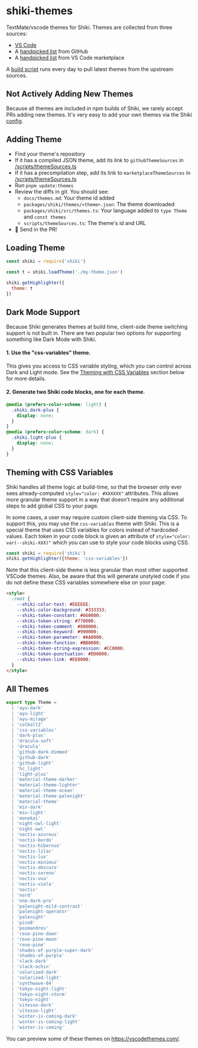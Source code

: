 # shiki-themes

TextMate/vscode themes for Shiki. Themes are collected from three sources:

- [VS Code](https://github.com/microsoft/vscode)
- A [handpicked list](/scripts/themeSources.ts) from GitHub
- A [handpicked list](/scripts/themeSources.ts) from VS Code marketplace

A [build script](/scripts/pullThemes.sh) runs every day to pull latest themes from the upstream sources.


## Not Actively Adding New Themes

Because all themes are included in npm builds of Shiki, we rarely accept PRs adding new themes. It's very easy to add your own themes via the Shiki [config](https://github.com/shikijs/shiki/blob/main/packages/shiki/src/types.ts#L6).

## Adding Theme

- Find your theme's repository
- If it has a compiled JSON theme, add its link to `githubThemeSources` in [/scripts/themeSources.ts](/scripts/themeSources.ts)
- If it has a precompilation step, add its link to `marketplaceThemeSources` in [/scripts/themeSources.ts](/scripts/themeSources.ts)
- Run `pnpm update:themes`
- Review the diffs in git. You should see:
  - `docs/themes.md`: Your theme id added
  - `packages/shiki/themes/<theme>.json`: The theme downloaded
  - `packages/shiki/src/themes.ts`: Your language added to `type Theme` and `const themes`
  - `scripts/themeSources.ts`: The theme's id and URL
- 🚀 Send in the PR!

## Loading Theme

```js
const shiki = require('shiki')

const t = shiki.loadTheme('./my-theme.json')

shiki.getHighlighter({
  theme: t
})
```
## Dark Mode Support

Because Shiki generates themes at build time, client-side theme switching support is not built in. There are two popular two options for supporting something like Dark Mode with Shiki.

#### 1. Use the "css-variables" theme.

This gives you access to CSS variable styling, which you can control across Dark and Light mode. See the [Theming with CSS Variables](#theming-with-css-variables) section below for more details.
#### 2. Generate two Shiki code blocks, one for each theme.

```css
@media (prefers-color-scheme: light) {
  .shiki.dark-plus {
    display: none;
  }
}
@media (prefers-color-scheme: dark) {
  .shiki.light-plus {
    display: none;
  }
}
```

## Theming with CSS Variables

Shiki handles all theme logic at build-time, so that the browser only ever sees already-computed `style="color: #XXXXXX"` attributes. This allows more granular theme support in a way that doesn't require any additional steps to add global CSS to your page.

In some cases, a user may require custom client-side theming via CSS. To support this, you may use the `css-variables` theme with Shiki. This is a special theme that uses CSS variables for colors instead of hardcoded values. Each token in your code block is given an attribute of `style="color: var(--shiki-XXX)"` which you can use to style your code blocks using CSS.


```js
const shiki = require('shiki')
shiki.getHighlighter({theme: 'css-variables'})
```

Note that this client-side theme is less granular than most other supported VSCode themes. Also, be aware that this will generate unstyled code if you do not define these CSS variables somewhere else on your page:

```html
<style>
  :root {
    --shiki-color-text: #EEEEEE;
    --shiki-color-background: #333333;
    --shiki-token-constant: #660000;
    --shiki-token-string: #770000;
    --shiki-token-comment: #880000;
    --shiki-token-keyword: #990000;
    --shiki-token-parameter: #AA0000;
    --shiki-token-function: #BB0000;
    --shiki-token-string-expression: #CC0000;
    --shiki-token-punctuation: #DD0000;
    --shiki-token-link: #EE0000;
  }
</style>
```
## All Themes

```ts
export type Theme =
  | 'ayu-dark'
  | 'ayu-light'
  | 'ayu-mirage'
  | 'colbalt2'
  | 'css-variables'
  | 'dark-plus'
  | 'dracula-soft'
  | 'dracula'
  | 'github-dark-dimmed'
  | 'github-dark'
  | 'github-light'
  | 'hc_light'
  | 'light-plus'
  | 'material-theme-darker'
  | 'material-theme-lighter'
  | 'material-theme-ocean'
  | 'material-theme-palenight'
  | 'material-theme'
  | 'min-dark'
  | 'min-light'
  | 'monokai'
  | 'night-owl-light'
  | 'night-owl'
  | 'noctis-azureus'
  | 'noctis-bordo'
  | 'noctis-hibernus'
  | 'noctis-lilac'
  | 'noctis-lux'
  | 'noctis-minimus'
  | 'noctis-obscuro'
  | 'noctis-sereno'
  | 'noctis-uva'
  | 'noctis-viola'
  | 'noctis'
  | 'nord'
  | 'one-dark-pro'
  | 'palenight-mild-contrast'
  | 'palenight-operator'
  | 'palenight'
  | 'pico8'
  | 'poimandres'
  | 'rose-pine-dawn'
  | 'rose-pine-moon'
  | 'rose-pine'
  | 'shades-of-purple-super-dark'
  | 'shades-of-purple'
  | 'slack-dark'
  | 'slack-ochin'
  | 'solarized-dark'
  | 'solarized-light'
  | 'synthwave-84'
  | 'tokyo-night-light'
  | 'tokyo-night-storm'
  | 'tokyo-night'
  | 'vitesse-dark'
  | 'vitesse-light'
  | 'winter-is-coming-dark'
  | 'winter-is-coming-light'
  | 'winter-is-coming'
```

You can preview some of these themes on https://vscodethemes.com/.
